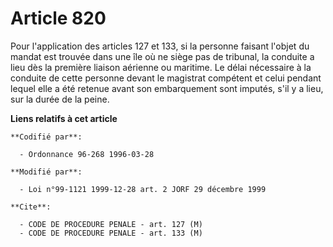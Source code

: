 # Article 820

Pour l'application des articles 127 et 133, si la personne faisant l'objet du mandat est trouvée dans une île où ne siège pas
de tribunal, la conduite a lieu dès la première liaison aérienne ou maritime. Le délai nécessaire à la conduite de cette
personne devant le magistrat compétent et celui pendant lequel elle a été retenue avant son embarquement sont imputés, s'il y
a lieu, sur la durée de la peine.

**Liens relatifs à cet article**

	**Codifié par**:

	  - Ordonnance 96-268 1996-03-28

	**Modifié par**:

	  - Loi n°99-1121 1999-12-28 art. 2 JORF 29 décembre 1999

	**Cite**:

	  - CODE DE PROCEDURE PENALE - art. 127 (M)
	  - CODE DE PROCEDURE PENALE - art. 133 (M)

